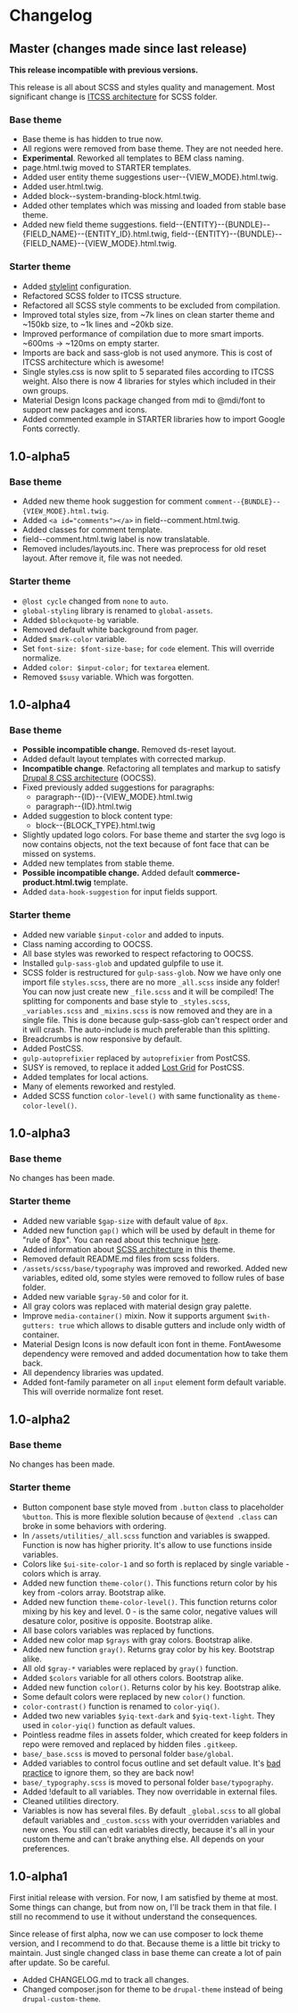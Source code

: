 # Changelog

## Master (changes made since last release)

**This release incompatible with previous versions.**

This release is all about SCSS and styles quality and management. Most significant change is [ITCSS architecture](https://github.com/ahmadajmi/awesome-itcss) for SCSS folder.

### Base theme

- Base theme is has hidden to true now.
- All regions were removed from base theme. They are not needed here.
- **Experimental**. Reworked all templates to BEM class naming.
- page.html.twig moved to STARTER templates.
- Added user entity theme suggestions user--{VIEW_MODE}.html.twig.
- Added user.html.twig.
- Added block--system-branding-block.html.twig.
- Added other templates which was missing and loaded from stable base theme.
- Added new field theme suggestions. field--{ENTITY}--{BUNDLE}--{FIELD_NAME}--{ENTITY_ID}.html.twig, field--{ENTITY}--{BUNDLE}--{FIELD_NAME}--{VIEW_MODE}.html.twig.

### Starter theme

- Added [stylelint](https://stylelint.io/) configuration.
- Refactored SCSS folder to ITCSS structure.
- Refactored all SCSS style comments to be excluded from compilation.
- Improved total styles size, from ~7k lines on clean starter theme and ~150kb size, to ~1k lines and ~20kb size.
- Improved performance of compilation due to more smart imports. ~600ms -> ~120ms on empty starter.
- Imports are back and sass-glob is not used anymore. This is cost of ITCSS architecture which is awesome!
- Single styles.css is now split to 5 separated files according to ITCSS weight. Also there is now 4 libraries for styles which included in their own groups.
- Material Design Icons package changed from mdi to @mdi/font to support new packages and icons.
- Added commented example in STARTER libraries how to import Google Fonts correctly.

## 1.0-alpha5

### Base theme

- Added new theme hook suggestion for comment `comment--{BUNDLE}--{VIEW_MODE}.html.twig`.
- Added `<a id="comments"></a>` in field--comment.html.twig.
- Added classes for comment template.
- field--comment.html.twig label is now translatable.
- Removed includes/layouts.inc. There was preprocess for old reset layout. After remove it, file was not needed.

### Starter theme

- `@lost cycle` changed from `none` to `auto`.
- `global-styling` library is renamed to `global-assets`.
- Added `$blockquote-bg` variable.
- Removed default white background from pager.
- Added `$mark-color` variable.
- Set `font-size: $font-size-base;` for `code` element. This will override normalize.
- Added `color: $input-color;` for `textarea` element.
- Removed `$susy` variable. Which was forgotten.

## 1.0-alpha4

### Base theme

- **Possible incompatible change.** Removed ds-reset layout.
- Added default layout templates with corrected markup.
- **Incompatible change**. Refactoring all templates and markup to satisfy [Drupal 8 CSS architecture](https://www.drupal.org/docs/develop/standards/css/css-architecture-for-drupal-8) (OOCSS).
- Fixed previously added suggestions for paragraphs:
  - paragraph--{ID}--{VIEW_MODE}.html.twig
  - paragraph--{ID}.html.twig
- Added suggestion to block content type:
  - block--{BLOCK_TYPE}.html.twig
- Slightly updated logo colors. For base theme and starter the svg logo is now contains objects, not the text because of font face that can be missed on systems.
- Added new templates from stable theme.
- **Possible incompatible change.** Added default **commerce-product.html.twig** template.
- Added `data-hook-suggestion` for input fields support.

### Starter theme

- Added new variable `$input-color` and added to inputs.
- Class naming according to OOCSS.
- All base styles was reworked to respect refactoring to OOCSS.
- Installed `gulp-sass-glob` and updated gulpfile to use it.
- SCSS folder is restructured for `gulp-sass-glob`. Now we have only one import file `styles.scss`, there are no more `_all.scss` inside any folder! You can now just create new `_file.scss` and it will be compiled! The splitting for components and base style to `_styles.scss`, `_variables.scss` and `_mixins.scss` is now removed and they are in a single file. This is done because gulp-sass-glob can't respect order and it will crash. The auto-include is much preferable than this splitting.
- Breadcrumbs is now responsive by default.
- Added PostCSS.
- `gulp-autoprefixier` replaced by `autoprefixier` from PostCSS.
- SUSY is removed, to replace it added [Lost Grid](http://lostgrid.org) for PostCSS.
- Added templates for local actions.
- Many of elements reworked and restyled.
- Added SCSS function `color-level()` with same functionality as `theme-color-level()`.

## 1.0-alpha3

### Base theme

No changes has been made.

### Starter theme

- Added new variable `$gap-size` with default value of `8px`.
- Added new function `gap()` which will be used by default in theme for "rule of 8px". You can read about this technique [here](https://medium.com/wayfair-design/more-padding-please-b95e19422acc).
- Added information about [SCSS architecture](docs/scss-architecture.md) in this theme.
- Removed default README.md files from scss folders.
- `/assets/scss/base/typography` was improved and reworked. Added new variables, edited old, some styles were removed to follow rules of base folder.
- Added new variable `$gray-50` and color for it.
- All gray colors was replaced with material design gray palette.
- Improve `media-container()` mixin. Now it supports argument `$with-gutters: true` which allows to disable gutters and include only width of container.
- Material Design Icons is now default icon font in theme. FontAwesome dependency were removed and added documentation how to take them back.
- All dependency libraries was updated.
- Added font-family parameter on all `input` element form default variable. This will override normalize font reset.

## 1.0-alpha2

### Base theme

No changes has been made.

### Starter theme

- Button component base style moved from `.button` class to placeholder `%button`. This is more flexible solution because of `@extend .class` can broke in some behaviors with ordering.
- In `/assets/utilities/_all.scss` function and variables is swapped. Function is now has higher priority. It's allow to use functions inside variables.
- Colors like `$ui-site-color-1` and so forth is replaced by single variable -colors which is array.
- Added new function `theme-color()`. This functions return color by his key from -colors array. Bootstrap alike.
- Added new function `theme-color-level()`. This function returns color mixing by his key and level. 0 - is the same color, negative values will desature color, positive is opposite. Bootstrap alike.
- All base colors variables was replaced by functions.
- Added new color map `$grays` with gray colors. Bootstrap alike.
- Added new function `gray()`. Returns gray color by his key. Bootstrap alike.
- All old `$gray-*` variables were replaced by `gray()` function.
- Added `$colors` variable for all others colors. Bootstrap alike.
- Added new function `color()`. Returns color by his key. Bootstrap alike.
- Some default colors were replaced by new `color()` function.
- `color-contrast()` function is renamed to `color-yiq()`.
- Added two new variables `$yiq-text-dark` and `$yiq-text-light`. They used in `color-yiq()` function as default values.
- Pointless readme files in assets folder, which created for keep folders in repo were removed and replaced by hidden files `.gitkeep`.
- `base/_base.scss` is moved to personal folder `base/global`.
- Added variables to control focus outline and set default value. It's [bad practice](http://www.outlinenone.com) to ignore them, so they are back now!
- `base/_typography.scss` is moved to personal folder `base/typography`.
- Added !default to all variables. They now overridable in external files.
- Cleaned utilities directory.
- Variables is now has several files. By default `_global.scss` to all global default variables and `_custom.scss` with your overridden variables and new ones. You still can edit variables directly, because it's all in your custom theme and can't brake anything else. All depends on your preferences.

## 1.0-alpha1

First initial release with version. For now, I am satisfied by theme at most. Some things can change, but from now on, I'll be track them in that file. I still no recommend to use it without understand the consequences. 

Since release of first alpha, now we can use composer to lock theme version, and I recommend to do that. Because theme is a little bit tricky to maintain. Just single changed class in base theme can create a lot of pain after update. So be careful.

- Added CHANGELOG.md to track all changes.
- Changed composer.json for theme to be `drupal-theme` instead of being `drupal-custom-theme`.
